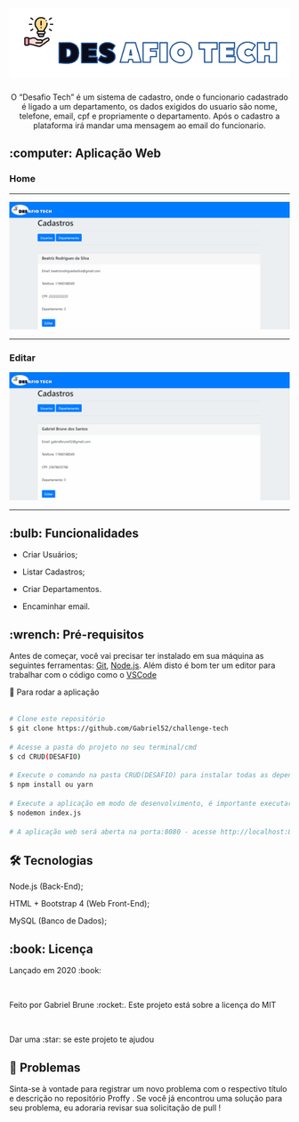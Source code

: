 <h1 align="center">
    <img alt="Logo" title="Logo" src="public/assets/logos.png">
</h1>
<p align="center"> 
  O “Desafio Tech” é um sistema de cadastro, onde o funcionario cadastrado é ligado a um departamento, os dados exigidos do usuario são nome, telefone, email, cpf e propriamente o departamento. Após o cadastro a plataforma irá mandar uma mensagem ao email do funcionario.
</p>
 <h2>:computer: Aplicação Web</h2>
 <h3>Home</h3>
<hr>
 <img alt="Logo" title="Logo" src="public/assets/landingPage.gif">
 <hr>
<h3> Editar</h3>
 <img alt="Logo" title="Logo" src="public/assets/edit.gif">
<hr>
<h2> :bulb: Funcionalidades</h2>

* Criar Usuários;

* Listar Cadastros;

* Criar Departamentos.

* Encaminhar email.
<h2> :wrench: Pré-requisitos</h2>

 Antes de começar, você vai precisar ter instalado em sua máquina as seguintes ferramentas:
[Git](https://git-scm.com), [Node.js](https://nodejs.org/en/). Além disto é bom ter um editor para trabalhar com o código como o [VSCode](https://code.visualstudio.com/)

:rocket: Para rodar a aplicação

  ```bash

# Clone este repositório
$ git clone https://github.com/Gabriel52/challenge-tech

# Acesse a pasta do projeto no seu terminal/cmd
$ cd CRUD(DESAFIO)

# Execute o comando na pasta CRUD(DESAFIO) para instalar todas as dependências
$ npm install ou yarn

# Execute a aplicação em modo de desenvolvimento, é importante executar este
$ nodemon index.js

# A aplicação web será aberta na porta:8080 - acesse http://localhost:8080

 ```

## 🛠 Tecnologias
Node.js (Back-End);

HTML + Bootstrap 4 (Web Front-End);

MySQL (Banco de Dados);

<h2> :book: Licença </h2>
<p>Lançado em 2020 :book:</p></br>
<p>Feito por Gabriel Brune :rocket:. Este projeto está sobre a licença do MIT</p></br>
<p>Dar uma :star: se este projeto te ajudou</p>

<h2> 🐛 Problemas</h2
<p>Sinta-se à vontade para registrar um novo problema com o respectivo título e descrição no repositório Proffy . Se você já encontrou uma solução para seu problema, eu adoraria revisar sua solicitação de pull !</p>





